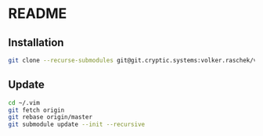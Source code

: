 # README

## Installation

```bash
git clone --recurse-submodules git@git.cryptic.systems:volker.raschek/vim.git ~/.vim
```

## Update
```bash
cd ~/.vim
git fetch origin
git rebase origin/master
git submodule update --init --recursive
```
